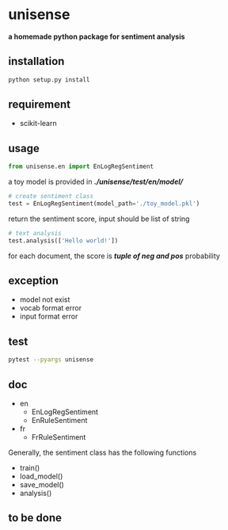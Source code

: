 # unisense


**a homemade python package for sentiment analysis**


## installation
```bash
python setup.py install
```

## requirement
- scikit-learn


## usage
```python
from unisense.en import EnLogRegSentiment
```
a toy model is provided in ***./unisense/test/en/model/***
```python
# create sentiment class
test = EnLogRegSentiment(model_path='./toy_model.pkl')
```
return the sentiment score, input should be list of string
```python
# text analysis
test.analysis(['Hello world!'])
```
for each document, the score is ***tuple of neg and pos*** probability

## exception
- model not exist
- vocab format error
- input format error


## test
```bash
pytest --pyargs unisense
```

## doc
- en
    - EnLogRegSentiment
    - EnRuleSentiment
- fr
    - FrRuleSentiment

Generally, the sentiment class has the following functions
- train()
- load_model()
- save_model()
- analysis()


## to be done

